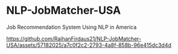 # NLP-JobMatcher-USA
Job Recommendation System Using NLP in America


https://github.com/RaihanFirdaus21/NLP-JobMatcher-USA/assets/57182025/a7c0f2c2-2793-4a8f-858b-96e415dc3d4d

